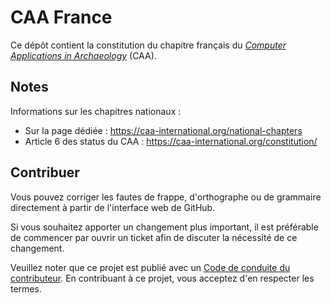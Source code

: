 # CAA France

Ce dépôt contient la constitution du chapitre français du [*Computer Applications in Archaeology*](https://caa-international.org/) (CAA).

## Notes

Informations sur les chapitres nationaux :

* Sur la page dédiée : <https://caa-international.org/national-chapters>
* Article 6 des status du CAA : <https://caa-international.org/constitution/>

## Contribuer

Vous pouvez corriger les fautes de frappe, d'orthographe ou de grammaire directement à partir de l'interface web de GitHub.

Si vous souhaitez apporter un changement plus important, il est préférable de commencer par ouvrir un ticket afin de discuter la nécessité de ce changement.

Veuillez noter que ce projet est publié avec un [Code de conduite du contributeur](CONDUCT.md). En contribuant à ce projet, vous acceptez d'en respecter les termes.

